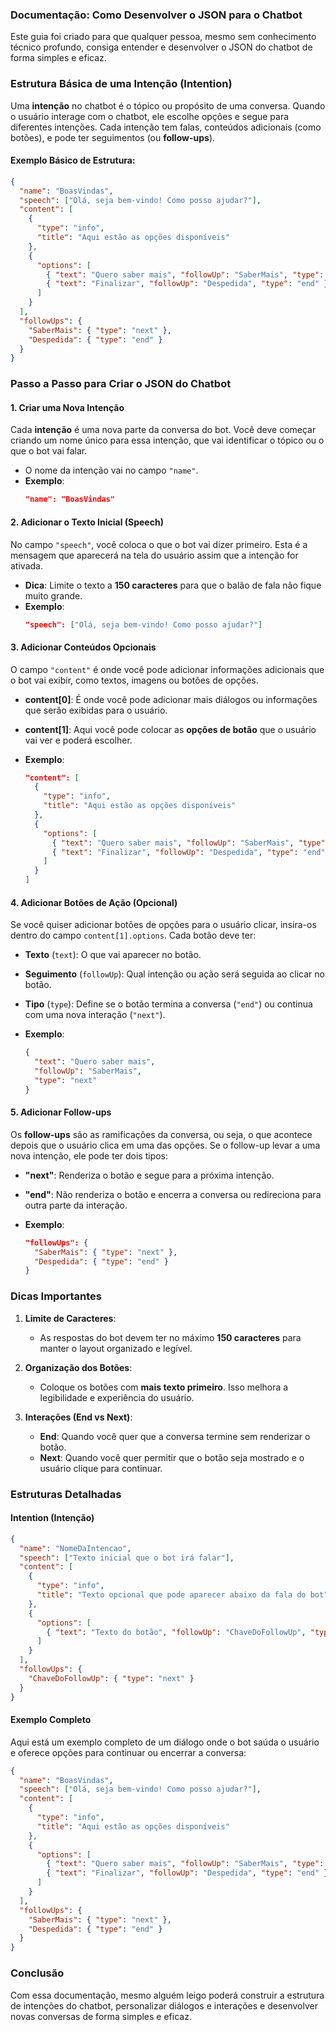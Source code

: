 ### Documentação: Como Desenvolver o JSON para o Chatbot

Este guia foi criado para que qualquer pessoa, mesmo sem conhecimento técnico profundo, consiga entender e desenvolver o JSON do chatbot de forma simples e eficaz.

### Estrutura Básica de uma Intenção (Intention)
Uma **intenção** no chatbot é o tópico ou propósito de uma conversa. Quando o usuário interage com o chatbot, ele escolhe opções e segue para diferentes intenções. Cada intenção tem falas, conteúdos adicionais (como botões), e pode ter seguimentos (ou **follow-ups**).

#### Exemplo Básico de Estrutura:
```json
{
  "name": "BoasVindas",
  "speech": ["Olá, seja bem-vindo! Como posso ajudar?"],
  "content": [
    {
      "type": "info",
      "title": "Aqui estão as opções disponíveis"
    },
    {
      "options": [
        { "text": "Quero saber mais", "followUp": "SaberMais", "type": "next" },
        { "text": "Finalizar", "followUp": "Despedida", "type": "end" }
      ]
    }
  ],
  "followUps": {
    "SaberMais": { "type": "next" },
    "Despedida": { "type": "end" }
  }
}
```

### Passo a Passo para Criar o JSON do Chatbot

#### 1. **Criar uma Nova Intenção**
Cada **intenção** é uma nova parte da conversa do bot. Você deve começar criando um nome único para essa intenção, que vai identificar o tópico ou o que o bot vai falar.

- O nome da intenção vai no campo `"name"`.
- **Exemplo**:
  ```json
  "name": "BoasVindas"
  ```

#### 2. **Adicionar o Texto Inicial (Speech)**
No campo `"speech"`, você coloca o que o bot vai dizer primeiro. Esta é a mensagem que aparecerá na tela do usuário assim que a intenção for ativada.

- **Dica**: Limite o texto a **150 caracteres** para que o balão de fala não fique muito grande.
- **Exemplo**:
  ```json
  "speech": ["Olá, seja bem-vindo! Como posso ajudar?"]
  ```

#### 3. **Adicionar Conteúdos Opcionais**
O campo `"content"` é onde você pode adicionar informações adicionais que o bot vai exibir, como textos, imagens ou botões de opções.

- **content[0]**: É onde você pode adicionar mais diálogos ou informações que serão exibidas para o usuário.
- **content[1]**: Aqui você pode colocar as **opções de botão** que o usuário vai ver e poderá escolher.

- **Exemplo**:
  ```json
  "content": [
    {
      "type": "info",
      "title": "Aqui estão as opções disponíveis"
    },
    {
      "options": [
        { "text": "Quero saber mais", "followUp": "SaberMais", "type": "next" },
        { "text": "Finalizar", "followUp": "Despedida", "type": "end" }
      ]
    }
  ]
  ```

#### 4. **Adicionar Botões de Ação (Opcional)**
Se você quiser adicionar botões de opções para o usuário clicar, insira-os dentro do campo `content[1].options`. Cada botão deve ter:
- **Texto** (`text`): O que vai aparecer no botão.
- **Seguimento** (`followUp`): Qual intenção ou ação será seguida ao clicar no botão.
- **Tipo** (`type`): Define se o botão termina a conversa (`"end"`) ou continua com uma nova interação (`"next"`).

- **Exemplo**:
  ```json
  {
    "text": "Quero saber mais",
    "followUp": "SaberMais",
    "type": "next"
  }
  ```

#### 5. **Adicionar Follow-ups**
Os **follow-ups** são as ramificações da conversa, ou seja, o que acontece depois que o usuário clica em uma das opções. Se o follow-up levar a uma nova intenção, ele pode ter dois tipos:
- **"next"**: Renderiza o botão e segue para a próxima intenção.
- **"end"**: Não renderiza o botão e encerra a conversa ou redireciona para outra parte da interação.

- **Exemplo**:
  ```json
  "followUps": {
    "SaberMais": { "type": "next" },
    "Despedida": { "type": "end" }
  }
  ```

### Dicas Importantes

1. **Limite de Caracteres**: 
   - As respostas do bot devem ter no máximo **150 caracteres** para manter o layout organizado e legível.
  
2. **Organização dos Botões**:
   - Coloque os botões com **mais texto primeiro**. Isso melhora a legibilidade e experiência do usuário.

3. **Interações (End vs Next)**:
   - **End**: Quando você quer que a conversa termine sem renderizar o botão.
   - **Next**: Quando você quer permitir que o botão seja mostrado e o usuário clique para continuar.

### Estruturas Detalhadas

#### Intention (Intenção)
```json
{
  "name": "NomeDaIntencao",
  "speech": ["Texto inicial que o bot irá falar"],
  "content": [
    {
      "type": "info",
      "title": "Texto opcional que pode aparecer abaixo da fala do bot"
    },
    {
      "options": [
        { "text": "Texto do botão", "followUp": "ChaveDoFollowUp", "type": "next" }
      ]
    }
  ],
  "followUps": {
    "ChaveDoFollowUp": { "type": "next" }
  }
}
```

#### Exemplo Completo
Aqui está um exemplo completo de um diálogo onde o bot saúda o usuário e oferece opções para continuar ou encerrar a conversa:
```json
{
  "name": "BoasVindas",
  "speech": ["Olá, seja bem-vindo! Como posso ajudar?"],
  "content": [
    {
      "type": "info",
      "title": "Aqui estão as opções disponíveis"
    },
    {
      "options": [
        { "text": "Quero saber mais", "followUp": "SaberMais", "type": "next" },
        { "text": "Finalizar", "followUp": "Despedida", "type": "end" }
      ]
    }
  ],
  "followUps": {
    "SaberMais": { "type": "next" },
    "Despedida": { "type": "end" }
  }
}
```

### Conclusão
Com essa documentação, mesmo alguém leigo poderá construir a estrutura de intenções do chatbot, personalizar diálogos e interações e desenvolver novas conversas de forma simples e eficaz.

